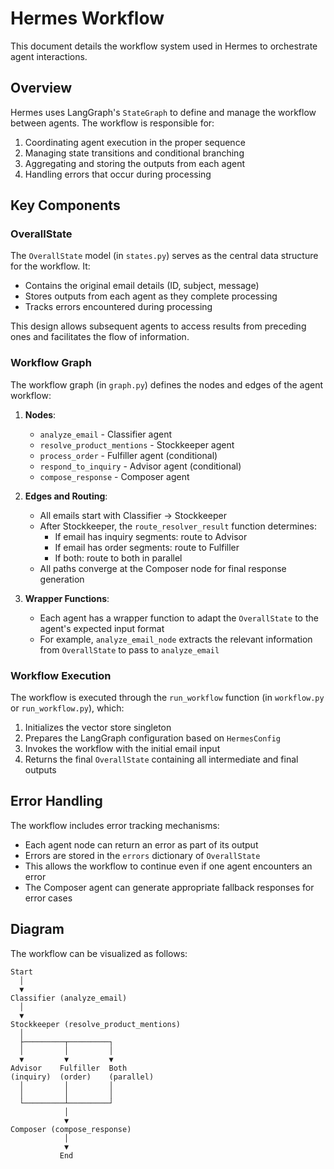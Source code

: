# Hermes Workflow

This document details the workflow system used in Hermes to orchestrate agent interactions.

## Overview

Hermes uses LangGraph's `StateGraph` to define and manage the workflow between agents. The workflow is responsible for:

1. Coordinating agent execution in the proper sequence
2. Managing state transitions and conditional branching
3. Aggregating and storing the outputs from each agent
4. Handling errors that occur during processing

## Key Components

### OverallState

The `OverallState` model (in `states.py`) serves as the central data structure for the workflow. It:

- Contains the original email details (ID, subject, message)
- Stores outputs from each agent as they complete processing
- Tracks errors encountered during processing

This design allows subsequent agents to access results from preceding ones and facilitates the flow of information.

### Workflow Graph

The workflow graph (in `graph.py`) defines the nodes and edges of the agent workflow:

1. **Nodes**:
   - `analyze_email` - Classifier agent
   - `resolve_product_mentions` - Stockkeeper agent
   - `process_order` - Fulfiller agent (conditional)
   - `respond_to_inquiry` - Advisor agent (conditional)
   - `compose_response` - Composer agent

2. **Edges and Routing**:
   - All emails start with Classifier → Stockkeeper
   - After Stockkeeper, the `route_resolver_result` function determines:
     - If email has inquiry segments: route to Advisor
     - If email has order segments: route to Fulfiller
     - If both: route to both in parallel
   - All paths converge at the Composer node for final response generation

3. **Wrapper Functions**:
   - Each agent has a wrapper function to adapt the `OverallState` to the agent's expected input format
   - For example, `analyze_email_node` extracts the relevant information from `OverallState` to pass to `analyze_email`

### Workflow Execution

The workflow is executed through the `run_workflow` function (in `workflow.py` or `run_workflow.py`), which:

1. Initializes the vector store singleton
2. Prepares the LangGraph configuration based on `HermesConfig`
3. Invokes the workflow with the initial email input
4. Returns the final `OverallState` containing all intermediate and final outputs

## Error Handling

The workflow includes error tracking mechanisms:

- Each agent node can return an error as part of its output
- Errors are stored in the `errors` dictionary of `OverallState`
- This allows the workflow to continue even if one agent encounters an error
- The Composer agent can generate appropriate fallback responses for error cases

## Diagram

The workflow can be visualized as follows:

```
Start
  │
  ▼
Classifier (analyze_email)
  │
  ▼
Stockkeeper (resolve_product_mentions)
  │
  ├─────────┬─────────┐
  │         │         │
  ▼         ▼         ▼
Advisor    Fulfiller  Both
(inquiry)  (order)    (parallel)
  │         │         │
  │         │         │
  └─────────┴─────────┘
            │
            ▼
Composer (compose_response)
            │
            ▼
           End
``` 